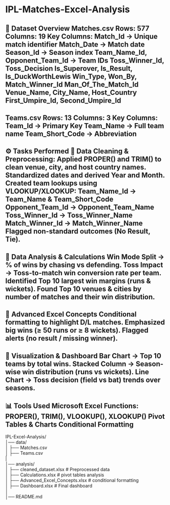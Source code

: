 # IPL-Matches-Excel-Analysis
📂 Dataset Overview
Matches.csv
Rows: 577
Columns: 19
Key Columns:
Match_Id → Unique match identifier
Match_Date → Match date
Season_Id → Season index
Team_Name_Id, Opponent_Team_Id → Team IDs
Toss_Winner_Id, Toss_Decision
Is_Superover, Is_Result, Is_DuckWorthLewis
Win_Type, Won_By, Match_Winner_Id
Man_Of_The_Match_Id
Venue_Name, City_Name, Host_Country
First_Umpire_Id, Second_Umpire_Id
----------------------------------------------------------------------------------------------------------------------------------------------------------------------------
Teams.csv
Rows: 13
Columns: 3
Key Columns:
Team_Id → Primary Key
Team_Name → Full team name
Team_Short_Code → Abbreviation
----------------------------------------------------------------------------------------------------------------------------------------------------------------------------
⚙️ Tasks Performed
🔹 Data Cleaning & Preprocessing:
Applied PROPER() and TRIM() to clean venue, city, and host country names.
Standardized dates and derived Year and Month.
Created team lookups using VLOOKUP/XLOOKUP:
Team_Name_Id → Team_Name & Team_Short_Code
Opponent_Team_Id → Opponent_Team_Name
Toss_Winner_Id → Toss_Winner_Name
Match_Winner_Id → Match_Winner_Name
Flagged non-standard outcomes (No Result, Tie).
----------------------------------------------------------------------------------------------------------------------------------------------------------------------------
🔹 Data Analysis & Calculations
Win Mode Split → % of wins by chasing vs defending.
Toss Impact → Toss-to-match win conversion rate per team.
Identified Top 10 largest win margins (runs & wickets).
Found Top 10 venues & cities by number of matches and their win distribution.
----------------------------------------------------------------------------------------------------------------------------------------------------------------------------
🔹 Advanced Excel Concepts
Conditional formatting to highlight D/L matches.
Emphasized big wins (≥ 50 runs or ≥ 8 wickets).
Flagged alerts (no result / missing winner).
----------------------------------------------------------------------------------------------------------------------------------------------------------------------------
🔹 Visualization & Dashboard
Bar Chart → Top 10 teams by total wins.
Stacked Column → Season-wise win distribution (runs vs wickets).
Line Chart → Toss decision (field vs bat) trends over seasons.
----------------------------------------------------------------------------------------------------------------------------------------------------------------------------
📊 Tools Used
Microsoft Excel
Functions: PROPER(), TRIM(), VLOOKUP(), XLOOKUP()
Pivot Tables & Charts
Conditional Formatting
----------------------------------------------------------------------------------------------------------------------------------------------------------------------------
IPL-Excel-Analysis/<br>
│── data/<br>
│   ├── Matches.csv<br>
│   ├── Teams.csv<br>
|<br>
│── analysis/<br>
│   ├── cleaned_dataset.xlsx                       # Preprocessed data<br>
│   ├── Calculations.xlsx                          # pivot tables analysis<br>
│   ├── Advanced_Excel_Concepts.xlsx               # conditional formatting<br>
│   ├── Dashboard.xlsx                             # Final dashboard<br>
│<br>
│── README.md<br>

